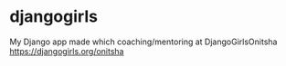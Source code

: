# djangogirls
My Django app made which coaching/mentoring at DjangoGirlsOnitsha https://djangogirls.org/onitsha
